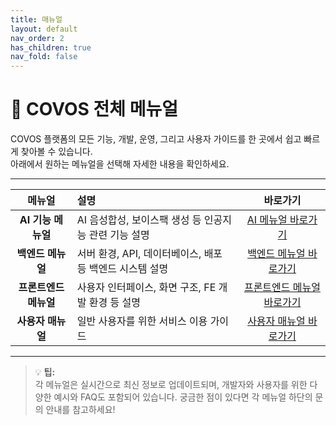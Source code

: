 ```yaml
---
title: 매뉴얼
layout: default
nav_order: 2
has_children: true
nav_fold: false
---
```

# 📖 COVOS 전체 메뉴얼

COVOS 플랫폼의 모든 기능, 개발, 운영, 그리고 사용자 가이드를 한 곳에서 쉽고 빠르게 찾아볼 수 있습니다.<br>
아래에서 원하는 메뉴얼을 선택해 자세한 내용을 확인하세요.

---

| 메뉴얼 | 설명 | 바로가기 |
|:------:|:-----|:--------:|
| **AI 기능 메뉴얼** | AI 음성합성, 보이스팩 생성 등 인공지능 관련 기능 설명 | [AI 메뉴얼 바로가기](ai.md) |
| **백엔드 메뉴얼** | 서버 환경, API, 데이터베이스, 배포 등 백엔드 시스템 설명 | [백엔드 메뉴얼 바로가기](backend.md) |
| **프론트엔드 메뉴얼** | 사용자 인터페이스, 화면 구조, FE 개발 환경 등 설명 | [프론트엔드 메뉴얼 바로가기](frontend.md) |
| **사용자 매뉴얼** | 일반 사용자를 위한 서비스 이용 가이드 | [사용자 매뉴얼 바로가기](user_manual.md) |


---

> 💡 **팁:**<br>
> 각 메뉴얼은 실시간으로 최신 정보로 업데이트되며, 개발자와 사용자를 위한 다양한 예시와 FAQ도 포함되어 있습니다.
> 궁금한 점이 있다면 각 메뉴얼 하단의 문의 안내를 참고하세요!